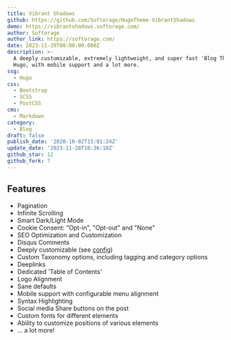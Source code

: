 ```yaml
---
title: Vibrant Shadows
github: https://github.com/Softorage/HugoTheme-VibrantShadows
demo: https://vibrantshadows.softorage.com/
author: Softorage
author_link: https://softorage.com/
date: 2023-11-28T00:00:00.000Z
description: >-
  A deeply customizable, extremely lightweight, and super fast 'Blog Theme' for
  Hugo, with mobile support and a lot more.
ssg:
  - Hugo
css:
  - Bootstrap
  - SCSS
  - PostCSS
cms:
  - Markdown
category:
  - Blog
draft: false
publish_date: '2020-10-02T15:01:24Z'
update_date: '2023-11-28T10:36:18Z'
github_star: 12
github_fork: 7
---
```


## Features

* Pagination
* Infinite Scrolling
* Smart Dark/Light Mode
* Cookie Consent: "Opt-in", "Opt-out" and "None"
* SEO Optimization and Customization
* Disqus Comments
* Deeply customizable (see [config](https://github.com/Softorage/HugoTheme-VibrantShadows#configuration))
* Custom Taxonomy options, including tagging and category options
* Deeplinks
* Dedicated 'Table of Contents'
* Logo Alignment
* Sane defaults
* Mobile support with configurable menu alignment
* Syntax Highlighting
* Social media Share buttons on the post
* Custom fonts for different elements
* Ability to customize positions of various elements
* ... a lot more!
